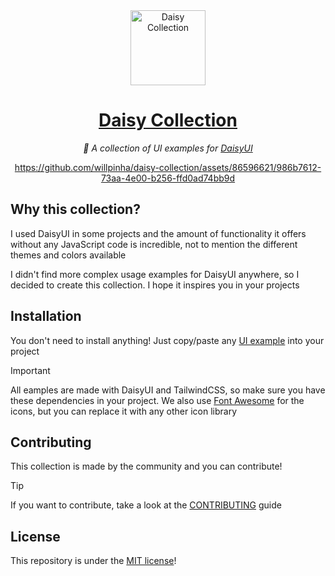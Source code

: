 <div align="center">

<img alt="Daisy Collection" width="120" src="https://github.com/willpinha/daisy-catalog/assets/86596621/ee38de70-3564-4c55-af1f-e5f0d7c9092e" />

# [Daisy Collection](https://collection.willpinha.link)

*🌸 A collection of UI examples for [DaisyUI](https://github.com/saadeghi/daisyui)*

https://github.com/willpinha/daisy-collection/assets/86596621/986b7612-73aa-4e00-b256-ffd0ad74bb9d

</div>

## Why this collection?

I used DaisyUI in some projects and the amount of functionality it offers without any JavaScript code is incredible, not to mention the different themes and
colors available

I didn't find more complex usage examples for DaisyUI anywhere, so I decided to create this collection. I hope it inspires you in your projects

## Installation

You don't need to install anything! Just copy/paste any [UI example](https://collection.willpinha.link) into your project

> [!IMPORTANT]
> All eamples are made with DaisyUI and TailwindCSS, so make sure you have these dependencies in your 
> project. We also use [Font Awesome](https://fontawesome.com) for the icons, but you can replace it 
> with any other icon library

## Contributing

This collection is made by the community and you can contribute!

> [!TIP] 
> If you want to contribute, take a look at the [CONTRIBUTING](CONTRIBUTING.md) guide

## License

This repository is under the [MIT license](LICENSE)!
